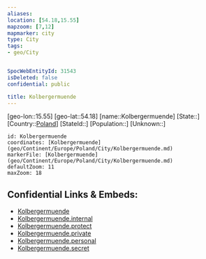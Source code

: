 ```yaml
---
aliases: 
location: [54.18,15.55]
mapzoom: [7,12] 
mapmarker: city 
type: City
tags:
- geo/City


SpocWebEntityId: 31543
isDeleted: false
confidential: public

title: Kolbergermuende
---
```

[geo-lon::15.55]
[geo-lat::54.18]
[name::Kolbergermuende]
[State::]
[Country::[Poland](geo/Continent/Europe/Poland.md)]
[StateId::]
[Population::]
[Unknown::]


```leaflet
id: Kolbergermuende
coordinates: [Kolbergermuende](geo/Continent/Europe/Poland/City/Kolbergermuende.md)
markerFile: [Kolbergermuende](geo/Continent/Europe/Poland/City/Kolbergermuende.md)
defaultZoom: 11 
maxZoom: 18
```


## Confidential Links & Embeds: 
- [Kolbergermuende](../../../../../../_public/geo/Continent/Europe/Poland/City/Kolbergermuende.md) 
- [Kolbergermuende.internal](../../../../../../_internal/geo/Continent/Europe/Poland/City/Kolbergermuende.internal.md) 
- [Kolbergermuende.protect](../../../../../../_protect/geo/Continent/Europe/Poland/City/Kolbergermuende.protect.md) 
- [Kolbergermuende.private](../../../../../../_private/geo/Continent/Europe/Poland/City/Kolbergermuende.private.md) 
- [Kolbergermuende.personal](../../../../../../_personal/geo/Continent/Europe/Poland/City/Kolbergermuende.personal.md) 
- [Kolbergermuende.secret](../../../../../../_secret/geo/Continent/Europe/Poland/City/Kolbergermuende.secret.md) 
